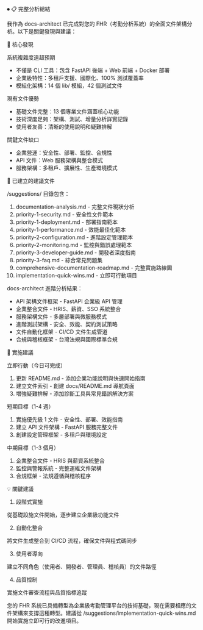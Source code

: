 ⏺ 📋 完整分析總結

  我作為 docs-architect 已完成對您的 FHR（考勤分析系統）的全面文件架構分析。以下是關鍵發現與建議：

  🎯 核心發現

  系統複雜度遠超預期

  - 不僅是 CLI 工具：包含 FastAPI 後端 + Web 前端 + Docker 部署
  - 企業級特性：多租戶支援、國際化、100% 測試覆蓋率
  - 模組化架構：14 個 lib/ 模組，42 個測試文件

  現有文件優勢

  - 基礎文件完整：13 個專業文件涵蓋核心功能
  - 技術深度足夠：架構、測試、增量分析詳實記錄
  - 使用者友善：清晰的使用說明和疑難排解

  關鍵文件缺口

  - 企業營運：安全性、部署、監控、合規性
  - API 文件：Web 服務架構與整合模式
  - 服務架構：多租戶、擴展性、生產環境模式

  📁 已建立的建議文件

  /suggestions/ 目錄包含：

  1. documentation-analysis.md - 完整文件現狀分析
  2. priority-1-security.md - 安全性文件範本
  3. priority-1-deployment.md - 部署指南範本
  4. priority-1-performance.md - 效能最佳化範本
  5. priority-2-configuration.md - 進階設定管理範本
  6. priority-2-monitoring.md - 監控與錯誤處理範本
  7. priority-3-developer-guide.md - 開發者深度指南
  8. priority-3-faq.md - 綜合常見問題集
  9. comprehensive-documentation-roadmap.md - 完整實施路線圖
  10. implementation-quick-wins.md - 立即可行動項目

  docs-architect 進階分析結果：

  - API 架構文件框架 - FastAPI 企業級 API 管理
  - 企業整合文件 - HRIS、薪資、SSO 系統整合
  - 服務架構文件 - 多層部署與微服務模式
  - 進階測試架構 - 安全、效能、契約測試策略
  - 文件自動化框架 - CI/CD 文件生成管道
  - 合規與稽核框架 - 台灣法規與國際標準合規

  🚀 實施建議

  立即行動（今日可完成）

  1. 更新 README.md - 添加企業功能說明與快速開始指南
  2. 建立文件索引 - 創建 docs/README.md 導航頁面
  3. 增強疑難排解 - 添加診斷工具與常見錯誤解決方案

  短期目標（1-4 週）

  1. 實施優先級 1 文件 - 安全性、部署、效能指南
  2. 建立 API 文件架構 - FastAPI 服務完整文件
  3. 創建設定管理框架 - 多租戶與環境設定

  中期目標（1-3 個月）

  1. 企業整合文件 - HRIS 與薪資系統整合
  2. 監控與警報系統 - 完整運維文件架構
  3. 合規框架 - 法規遵循與稽核程序

  💡 關鍵建議

  1. 段階式實施

  從基礎設施文件開始，逐步建立企業級功能文件

  2. 自動化整合

  將文件生成整合到 CI/CD 流程，確保文件與程式碼同步

  3. 使用者導向

  建立不同角色（使用者、開發者、管理員、稽核員）的文件路徑

  4. 品質控制

  實施文件審查流程與品質指標追蹤

  您的 FHR 系統已具備轉型為企業級考勤管理平台的技術基礎，現在需要相應的文件架構來支撐這種轉型。建議從 /suggestions/implementation-quick-wins.md 開始實施立即可行的改進項目。
